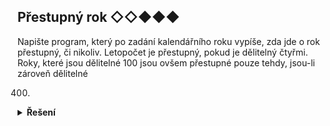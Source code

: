 ## Přestupný rok ◇◇◆◆◆

Napište program, který po zadání kalendářního roku vypíše, zda jde o rok přestupný, či nikoliv. Letopočet je přestupný,
pokud je dělitelný čtyřmi. Roky, které jsou dělitelné 100 jsou ovšem přestupné pouze tehdy, jsou-li zároveň dělitelné

400.

<details>
<summary><b>Řešení</b></summary>


```python
rok = int(input("Zadej rok: "))

delitelne_4 = rok % 4 == 0
delitelne_100 = rok % 100 == 0
delitelne_400 = rok % 400 == 0

if delitelne_400 or (delitelne_4 and not delitelne_100):
  print("Rok je přestupný.")
else:
  print("Rok není přestupný")
```

</details>
